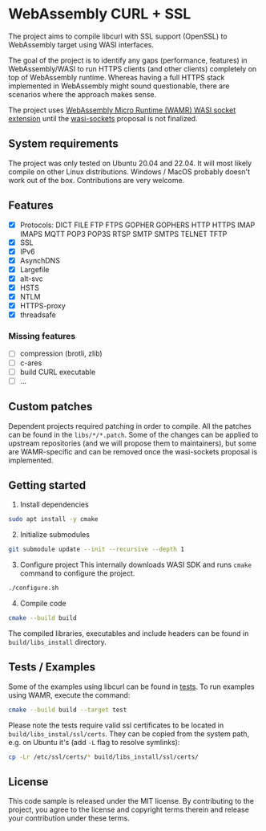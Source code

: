 # WebAssembly CURL + SSL

The project aims to compile libcurl with SSL support (OpenSSL) to WebAssembly target using WASI interfaces.

The goal of the project is to identify any gaps (performance, features) in WebAssembly/WASI to run HTTPS clients (and other clients) completely on top of WebAssembly runtime. Whereas having a full HTTPS stack implemented in WebAssembly might sound questionable, there are scenarios where the approach makes sense.

The project uses [WebAssembly Micro Runtime (WAMR) WASI socket extension](https://github.com/bytecodealliance/wasm-micro-runtime/blob/main/doc/socket_api.md) until the [wasi-sockets](https://github.com/WebAssembly/wasi-sockets) proposal is not finalized.

## System requirements
The project was only tested on Ubuntu 20.04 and 22.04. It will most likely compile on other Linux distributions. Windows / MacOS probably doesn't work out of the box. Contributions are very welcome.

## Features
- [X] Protocols: DICT FILE FTP FTPS GOPHER GOPHERS HTTP HTTPS IMAP IMAPS MQTT POP3 POP3S RTSP SMTP SMTPS TELNET TFTP
- [X] SSL
- [X] IPv6
- [X] AsynchDNS
- [X] Largefile
- [X] alt-svc
- [X] HSTS
- [X] NTLM
- [X] HTTPS-proxy
- [X] threadsafe
### Missing features
- [ ] compression (brotli, zlib)
- [ ] c-ares
- [ ] build CURL executable
- [ ] ...

## Custom patches
Dependent projects required patching in order to compile. All the patches can be found in the `libs/*/*.patch`. Some of the changes can be applied to upstream repositories (and we will propose them to maintainers), but some are WAMR-specific and can be removed once the wasi-sockets proposal is implemented.

## Getting started
1. Install dependencies
```bash
sudo apt install -y cmake
```
2. Initialize submodules
```bash
git submodule update --init --recursive --depth 1
```
3. Configure project
This internally downloads WASI SDK and runs `cmake` command to configure the project.
```bash
./configure.sh
```
4. Compile code
```bash
cmake --build build
```

The compiled libraries, executables and include headers can be found in `build/libs_install` directory.

## Tests / Examples
Some of the examples using libcurl can be found in [tests](./tests). To run examples using WAMR, execute the command:

```bash
cmake --build build --target test
```

Please note the tests require valid ssl certificates to be located in `build/libs_instal/ssl/certs`. They can be copied from the system path, e.g. on Ubuntu it's (add `-L` flag to resolve symlinks):
```bash
cp -Lr /etc/ssl/certs/* build/libs_install/ssl/certs/
```

## License
This code sample is released under the MIT license. By contributing to the project, you agree to the license and copyright terms therein and release your contribution under these terms.